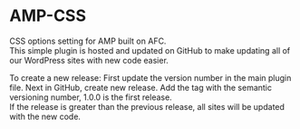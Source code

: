 # AMP-CSS
CSS options setting for AMP built on AFC.  
This simple plugin is hosted and updated on GitHub to make updating all of our WordPress sites with new code easier.

To create a new release:
First update the version number in the main plugin file.
Next in GitHub, create new release.  Add the tag with the semantic versioning number, 1.0.0 is the first release.  
If the release is greater than the previous release, all sites will be updated with the new code.
